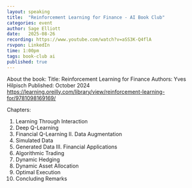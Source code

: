 ```yaml
---
layout: speaking
title:  "Reinforcement Learning for Finance - AI Book Club"
categories: event
author: Sage Elliott
date:   2025-08-26
recording: https://www.youtube.com/watch?v=aSS3K-Q4flA
rsvpon: LinkedIn
time: 1:00pm
tags: book-club ai
published: true
---
```

About the book:
Title: Reinforcement Learning for Finance
Authors: Yves Hilpisch
Published: October 2024
https://learning.oreilly.com/library/view/reinforcement-learning-for/9781098169169/

Chapters:

1. Learning Through Interaction
2. Deep Q-Learning
3. Financial Q-Learning
II. Data Augmentation
4. Simulated Data
5. Generated Data
III. Financial Applications
6. Algorithmic Trading
7. Dynamic Hedging
8. Dynamic Asset Allocation
9. Optimal Execution
10. Concluding Remarks